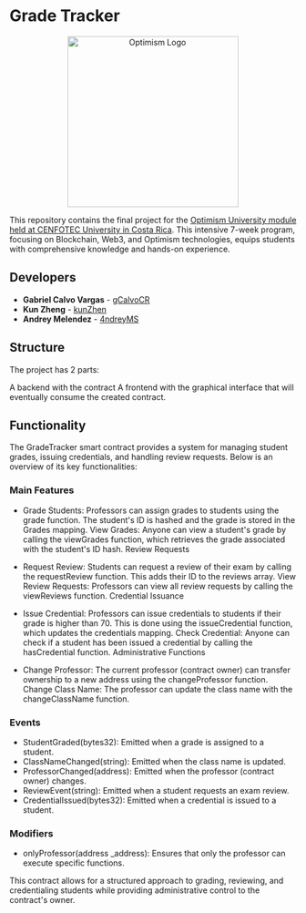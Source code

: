 # Grade Tracker

<p align="center">
  <a href="https://www.optimism.io/" target="blank"><img src="https://www.optimism.io/optimism.svg" width="300" alt="Optimism Logo" /></a>
</p>

This repository contains the final project for the [Optimism University module held at CENFOTEC University in Costa Rica](https://gov.optimism.io/t/optimism-university-module-in-costa-rica/8338). This intensive 7-week program, focusing on Blockchain, Web3, and Optimism technologies, equips students with comprehensive knowledge and hands-on experience. 




## Developers
* **Gabriel Calvo Vargas** - [gCalvoCR](https://github.com/gcalvoCR)
* **Kun Zheng** - [kunZhen](https://github.com/kunZhen)
* **Andrey Melendez** - [4ndreyMS](https://github.com/4ndreyMS)

## Structure
The project has 2 parts:

A backend with the contract
A frontend with the graphical interface that will eventually consume the created contract.

## Functionality

The GradeTracker smart contract provides a system for managing student grades, issuing credentials, and handling review requests. Below is an overview of its key functionalities:

### Main Features

- Grade Students: Professors can assign grades to students using the grade function. The student's ID is hashed and the grade is stored in the Grades mapping.
View Grades: Anyone can view a student's grade by calling the viewGrades function, which retrieves the grade associated with the student's ID hash.
Review Requests

- Request Review: Students can request a review of their exam by calling the requestReview function. This adds their ID to the reviews array.
View Review Requests: Professors can view all review requests by calling the viewReviews function.
Credential Issuance

- Issue Credential: Professors can issue credentials to students if their grade is higher than 70. This is done using the issueCredential function, which updates the credentials mapping.
Check Credential: Anyone can check if a student has been issued a credential by calling the hasCredential function.
Administrative Functions

- Change Professor: The current professor (contract owner) can transfer ownership to a new address using the changeProfessor function.
Change Class Name: The professor can update the class name with the changeClassName function.

### Events
- StudentGraded(bytes32): Emitted when a grade is assigned to a student.
- ClassNameChanged(string): Emitted when the class name is updated.
- ProfessorChanged(address): Emitted when the professor (contract owner) changes.
- ReviewEvent(string): Emitted when a student requests an exam review.
- CredentialIssued(bytes32): Emitted when a credential is issued to a student.

### Modifiers
- onlyProfessor(address _address): Ensures that only the professor can execute specific functions.

This contract allows for a structured approach to grading, reviewing, and credentialing students while providing administrative control to the contract's owner.